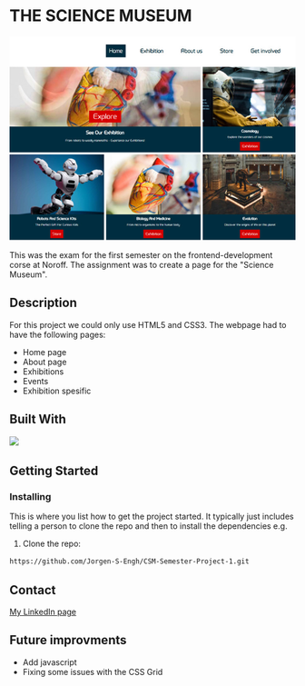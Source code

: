 # THE SCIENCE MUSEUM

![image](https://github.com/Jorgen-S-Engh/CSM-Semester-Project-1/blob/main/museum%20img.jpg)

This was the exam for the first semester on the frontend-development corse at Noroff.
The assignment was to create a page for the "Science Museum".

## Description

For this project we could only use HTML5 and CSS3. The webpage had to have the following pages:


- Home page
- About page
- Exhibitions
- Events
- Exhibition spesific

## Built With

<p>
  <a href="https://skillicons.dev">
    <img src="https://skillicons.dev/icons?i=html,css,github,netlify,vscode,adobexd" />
  </a>
</p>

## Getting Started

### Installing

This is where you list how to get the project started. It typically just includes telling a person to clone the repo and then to install the dependencies e.g.

1. Clone the repo:

```bash
https://github.com/Jorgen-S-Engh/CSM-Semester-Project-1.git
```

## Contact

[My LinkedIn page](https://www.linkedin.com/in/j%C3%B8rgen-engh-902669100/)

## Future improvments
* Add javascript
* Fixing some issues with the CSS Grid
